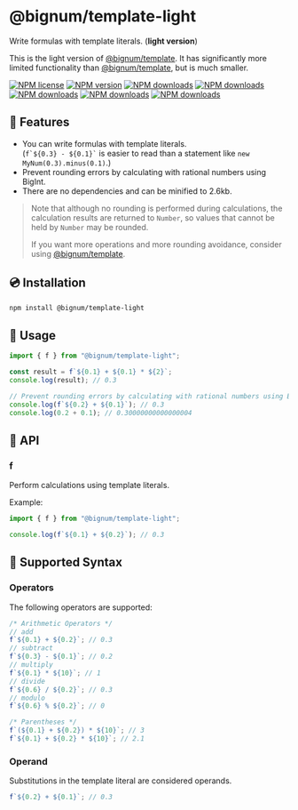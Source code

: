 # @bignum/template-light

Write formulas with template literals. (**light version**)

This is the light version of [@bignum/template]. It has significantly more limited functionality than [@bignum/template], but is much smaller.

[@bignum/template]: ../template/README.md

[![NPM license](https://img.shields.io/npm/l/@bignum/template-light.svg)](https://www.npmjs.com/package/@bignum/template-light)
[![NPM version](https://img.shields.io/npm/v/@bignum/template-light.svg)](https://www.npmjs.com/package/@bignum/template-light)
[![NPM downloads](https://img.shields.io/badge/dynamic/json.svg?label=downloads&colorB=green&suffix=/day&query=$.downloads&uri=https://api.npmjs.org//downloads/point/last-day/@bignum/template-light&maxAge=3600)](http://www.npmtrends.com/@bignum/template-light)
[![NPM downloads](https://img.shields.io/npm/dw/@bignum/template-light.svg)](http://www.npmtrends.com/@bignum/template-light)
[![NPM downloads](https://img.shields.io/npm/dm/@bignum/template-light.svg)](http://www.npmtrends.com/@bignum/template-light)
[![NPM downloads](https://img.shields.io/npm/dy/@bignum/template-light.svg)](http://www.npmtrends.com/@bignum/template-light)
[![NPM downloads](https://img.shields.io/npm/dt/@bignum/template-light.svg)](http://www.npmtrends.com/@bignum/template-light)

## 🚀 Features

- You can write formulas with template literals.\
  (`` f`${0.3} - ${0.1}` `` is easier to read than a statement like `new MyNum(0.3).minus(0.1)`.)
- Prevent rounding errors by calculating with rational numbers using BigInt.
- There are no dependencies and can be minified to 2.6kb.

> Note that although no rounding is performed during calculations, the calculation results are returned to `Number`, so values that cannot be held by `Number` may be rounded.
>
> If you want more operations and more rounding avoidance, consider using [@bignum/template].

## 💿 Installation

```bash
npm install @bignum/template-light
```

## 📖 Usage

```js
import { f } from "@bignum/template-light";

const result = f`${0.1} + ${0.1} * ${2}`;
console.log(result); // 0.3

// Prevent rounding errors by calculating with rational numbers using BigInt.
console.log(f`${0.2} + ${0.1}`); // 0.3
console.log(0.2 + 0.1); // 0.30000000000000004
```

## 🧮 API

### f

Perform calculations using template literals.

Example:

```js
import { f } from "@bignum/template-light";

console.log(f`${0.1} + ${0.2}`); // 0.3
```

## 📝 Supported Syntax

### Operators

The following operators are supported:

```js
/* Arithmetic Operators */
// add
f`${0.1} + ${0.2}`; // 0.3
// subtract
f`${0.3} - ${0.1}`; // 0.2
// multiply
f`${0.1} * ${10}`; // 1
// divide
f`${0.6} / ${0.2}`; // 0.3
// modulo
f`${0.6} % ${0.2}`; // 0

/* Parentheses */
f`(${0.1} + ${0.2}) * ${10}`; // 3
f`${0.1} + ${0.2} * ${10}`; // 2.1
```

### Operand

Substitutions in the template literal are considered operands.

```js
f`${0.2} + ${0.1}`; // 0.3
```
